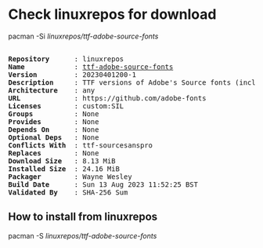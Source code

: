 # Check linuxrepos for download

pacman -Si *linuxrepos/ttf-adobe-source-fonts*

<div class="highlight"><pre class="highlight"><text>
<b>Repository</b>      : linuxrepos
<b>Name</b>            : <a href="../../x86_64/ttf-adobe-source-fonts-20230401200-1-any.pkg.tar.zst">ttf-adobe-source-fonts</a>
<b>Version</b>         : 20230401200-1
<b>Description</b>     : TTF versions of Adobe's Source fonts (includes Source Sans, Source Serif, and Source Code Pro).
<b>Architecture</b>    : any
<b>URL</b>             : https://github.com/adobe-fonts
<b>Licenses</b>        : custom:SIL
<b>Groups</b>          : None
<b>Provides</b>        : None
<b>Depends On</b>      : None
<b>Optional Deps</b>   : None
<b>Conflicts With</b>  : ttf-sourcesanspro
<b>Replaces</b>        : None
<b>Download Size</b>   : 8.13 MiB
<b>Installed Size</b>  : 24.16 MiB
<b>Packager</b>        : Wayne Wesley <wayne6324@gmail.com>
<b>Build Date</b>      : Sun 13 Aug 2023 11:52:25 BST
<b>Validated By</b>    : SHA-256 Sum
</text></pre></div>

## How to install from linuxrepos

pacman -S *linuxrepos/ttf-adobe-source-fonts*

